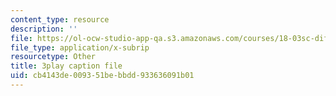```yaml
---
content_type: resource
description: ''
file: https://ol-ocw-studio-app-qa.s3.amazonaws.com/courses/18-03sc-differential-equations-fall-2011/cb4143de009351bebbdd933636091b01_vP-oRQqmeg4.vtt
file_type: application/x-subrip
resourcetype: Other
title: 3play caption file
uid: cb4143de-0093-51be-bbdd-933636091b01
---
```

